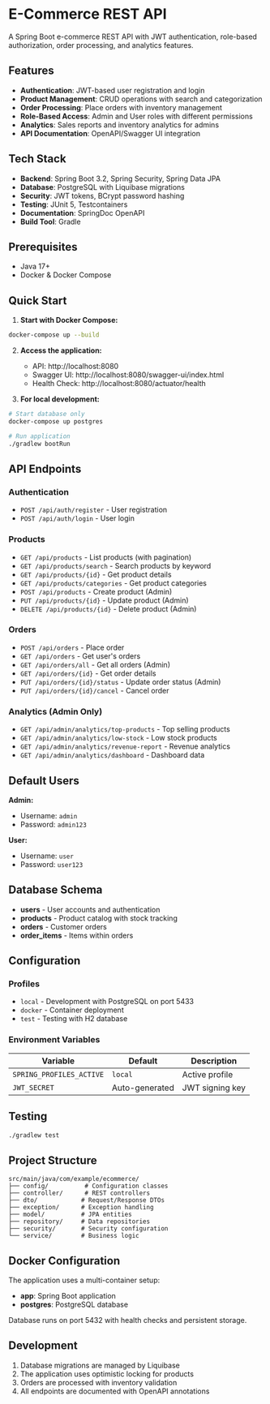 # E-Commerce REST API

A Spring Boot e-commerce REST API with JWT authentication, role-based authorization, order processing, and analytics features.

## Features

- **Authentication**: JWT-based user registration and login
- **Product Management**: CRUD operations with search and categorization
- **Order Processing**: Place orders with inventory management  
- **Role-Based Access**: Admin and User roles with different permissions
- **Analytics**: Sales reports and inventory analytics for admins
- **API Documentation**: OpenAPI/Swagger UI integration

## Tech Stack

- **Backend**: Spring Boot 3.2, Spring Security, Spring Data JPA
- **Database**: PostgreSQL with Liquibase migrations
- **Security**: JWT tokens, BCrypt password hashing
- **Testing**: JUnit 5, Testcontainers
- **Documentation**: SpringDoc OpenAPI
- **Build Tool**: Gradle

## Prerequisites

- Java 17+
- Docker & Docker Compose

## Quick Start

1. **Start with Docker Compose:**
```bash
docker-compose up --build
```

2. **Access the application:**
   - API: http://localhost:8080
   - Swagger UI: http://localhost:8080/swagger-ui/index.html
   - Health Check: http://localhost:8080/actuator/health

3. **For local development:**
```bash
# Start database only
docker-compose up postgres

# Run application
./gradlew bootRun
```

## API Endpoints

### Authentication
- `POST /api/auth/register` - User registration
- `POST /api/auth/login` - User login

### Products
- `GET /api/products` - List products (with pagination)
- `GET /api/products/search` - Search products by keyword
- `GET /api/products/{id}` - Get product details
- `GET /api/products/categories` - Get product categories
- `POST /api/products` - Create product (Admin)
- `PUT /api/products/{id}` - Update product (Admin)
- `DELETE /api/products/{id}` - Delete product (Admin)

### Orders
- `POST /api/orders` - Place order
- `GET /api/orders` - Get user's orders
- `GET /api/orders/all` - Get all orders (Admin)
- `GET /api/orders/{id}` - Get order details
- `PUT /api/orders/{id}/status` - Update order status (Admin)
- `PUT /api/orders/{id}/cancel` - Cancel order

### Analytics (Admin Only)
- `GET /api/admin/analytics/top-products` - Top selling products
- `GET /api/admin/analytics/low-stock` - Low stock products
- `GET /api/admin/analytics/revenue-report` - Revenue analytics
- `GET /api/admin/analytics/dashboard` - Dashboard data

## Default Users

**Admin:**
- Username: `admin`
- Password: `admin123`

**User:**
- Username: `user` 
- Password: `user123`

## Database Schema

- **users** - User accounts and authentication
- **products** - Product catalog with stock tracking
- **orders** - Customer orders
- **order_items** - Items within orders

## Configuration

### Profiles
- `local` - Development with PostgreSQL on port 5433
- `docker` - Container deployment  
- `test` - Testing with H2 database

### Environment Variables
| Variable | Default | Description |
|----------|---------|-------------|
| `SPRING_PROFILES_ACTIVE` | `local` | Active profile |
| `JWT_SECRET` | Auto-generated | JWT signing key |

## Testing

```bash
./gradlew test
```

## Project Structure

```
src/main/java/com/example/ecommerce/
├── config/          # Configuration classes
├── controller/      # REST controllers
├── dto/            # Request/Response DTOs
├── exception/      # Exception handling
├── model/          # JPA entities
├── repository/     # Data repositories
├── security/       # Security configuration
└── service/        # Business logic
```

## Docker Configuration

The application uses a multi-container setup:
- **app**: Spring Boot application
- **postgres**: PostgreSQL database

Database runs on port 5432 with health checks and persistent storage.

## Development

1. Database migrations are managed by Liquibase
2. The application uses optimistic locking for products
3. Orders are processed with inventory validation
4. All endpoints are documented with OpenAPI annotations